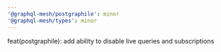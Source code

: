 ```yaml
---
'@graphql-mesh/postgraphile': minor
'@graphql-mesh/types': minor
---
```


feat(postgraphile): add ability to disable live queries and subscriptions
